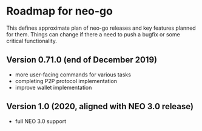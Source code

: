 # Roadmap for neo-go

This defines approximate plan of neo-go releases and key features planned for
them. Things can change if there a need to push a bugfix or some critical
functionality.

## Version 0.71.0 (end of December 2019)
* more user-facing commands for various tasks
* completing P2P protocol implementation
* improve wallet implementation

## Version 1.0 (2020, aligned with NEO 3.0 release)
* full NEO 3.0 support
